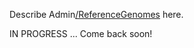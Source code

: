 Describe Admin[/ReferenceGenomes](/src/Admin/ReferenceGenomes/ReferenceGenomes/index.md) here.

IN PROGRESS ... Come back soon!
